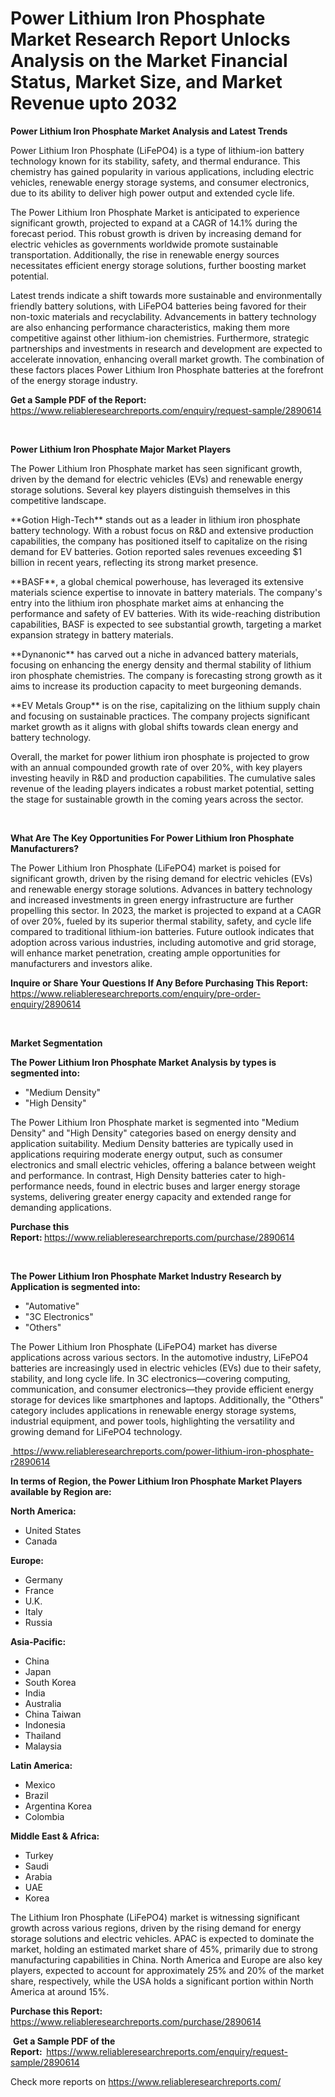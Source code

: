 <p><h1>Power Lithium Iron Phosphate Market Research Report Unlocks Analysis on the Market Financial Status, Market Size, and Market Revenue upto 2032</h1></p><p><strong>Power Lithium Iron Phosphate Market Analysis and Latest Trends</strong></p>
<p><p>Power Lithium Iron Phosphate (LiFePO4) is a type of lithium-ion battery technology known for its stability, safety, and thermal endurance. This chemistry has gained popularity in various applications, including electric vehicles, renewable energy storage systems, and consumer electronics, due to its ability to deliver high power output and extended cycle life.</p><p>The Power Lithium Iron Phosphate Market is anticipated to experience significant growth, projected to expand at a CAGR of 14.1% during the forecast period. This robust growth is driven by increasing demand for electric vehicles as governments worldwide promote sustainable transportation. Additionally, the rise in renewable energy sources necessitates efficient energy storage solutions, further boosting market potential.</p><p>Latest trends indicate a shift towards more sustainable and environmentally friendly battery solutions, with LiFePO4 batteries being favored for their non-toxic materials and recyclability. Advancements in battery technology are also enhancing performance characteristics, making them more competitive against other lithium-ion chemistries. Furthermore, strategic partnerships and investments in research and development are expected to accelerate innovation, enhancing overall market growth. The combination of these factors places Power Lithium Iron Phosphate batteries at the forefront of the energy storage industry.</p></p>
<p><strong>Get a Sample PDF of the Report:&nbsp;</strong> <a href="https://www.reliableresearchreports.com/enquiry/request-sample/2890614?utm_campaign=3322&utm_medium=2&utm_source=Github&utm_content=ia&utm_term=14032025&utm_id=power-lithium-iron-phosphate">https://www.reliableresearchreports.com/enquiry/request-sample/2890614</a></p>
<p>&nbsp;</p>
<p><strong>Power Lithium Iron Phosphate Major Market Players</strong></p>
<p><p>The Power Lithium Iron Phosphate market has seen significant growth, driven by the demand for electric vehicles (EVs) and renewable energy storage solutions. Several key players distinguish themselves in this competitive landscape.</p><p>**Gotion High-Tech** stands out as a leader in lithium iron phosphate battery technology. With a robust focus on R&D and extensive production capabilities, the company has positioned itself to capitalize on the rising demand for EV batteries. Gotion reported sales revenues exceeding $1 billion in recent years, reflecting its strong market presence.</p><p>**BASF**, a global chemical powerhouse, has leveraged its extensive materials science expertise to innovate in battery materials. The company's entry into the lithium iron phosphate market aims at enhancing the performance and safety of EV batteries. With its wide-reaching distribution capabilities, BASF is expected to see substantial growth, targeting a market expansion strategy in battery materials.</p><p>**Dynanonic** has carved out a niche in advanced battery materials, focusing on enhancing the energy density and thermal stability of lithium iron phosphate chemistries. The company is forecasting strong growth as it aims to increase its production capacity to meet burgeoning demands.</p><p>**EV Metals Group** is on the rise, capitalizing on the lithium supply chain and focusing on sustainable practices. The company projects significant market growth as it aligns with global shifts towards clean energy and battery technology.</p><p>Overall, the market for power lithium iron phosphate is projected to grow with an annual compounded growth rate of over 20%, with key players investing heavily in R&D and production capabilities. The cumulative sales revenue of the leading players indicates a robust market potential, setting the stage for sustainable growth in the coming years across the sector.</p></p>
<p>&nbsp;</p>
<p><strong>What Are The Key Opportunities For Power Lithium Iron Phosphate Manufacturers?</strong></p>
<p><p>The Power Lithium Iron Phosphate (LiFePO4) market is poised for significant growth, driven by the rising demand for electric vehicles (EVs) and renewable energy storage solutions. Advances in battery technology and increased investments in green energy infrastructure are further propelling this sector. In 2023, the market is projected to expand at a CAGR of over 20%, fueled by its superior thermal stability, safety, and cycle life compared to traditional lithium-ion batteries. Future outlook indicates that adoption across various industries, including automotive and grid storage, will enhance market penetration, creating ample opportunities for manufacturers and investors alike.</p></p>
<p><strong>Inquire or Share Your Questions If Any Before Purchasing This Report:</strong> <a href="https://www.reliableresearchreports.com/enquiry/pre-order-enquiry/2890614?utm_campaign=3322&utm_medium=2&utm_source=Github&utm_content=ia&utm_term=14032025&utm_id=power-lithium-iron-phosphate">https://www.reliableresearchreports.com/enquiry/pre-order-enquiry/2890614</a></p>
<p>&nbsp;</p>
<p><strong>Market Segmentation</strong></p>
<p><strong>The Power Lithium Iron Phosphate Market Analysis by types is segmented into:</strong></p>
<p><ul><li>"Medium Density"</li><li>"High Density"</li></ul></p>
<p><p>The Power Lithium Iron Phosphate market is segmented into "Medium Density" and "High Density" categories based on energy density and application suitability. Medium Density batteries are typically used in applications requiring moderate energy output, such as consumer electronics and small electric vehicles, offering a balance between weight and performance. In contrast, High Density batteries cater to high-performance needs, found in electric buses and larger energy storage systems, delivering greater energy capacity and extended range for demanding applications.</p></p>
<p><strong>Purchase this Report:&nbsp;</strong><a href="https://www.reliableresearchreports.com/purchase/2890614?utm_campaign=3322&utm_medium=2&utm_source=Github&utm_content=ia&utm_term=14032025&utm_id=power-lithium-iron-phosphate">https://www.reliableresearchreports.com/purchase/2890614</a></p>
<p>&nbsp;</p>
<p><strong>The Power Lithium Iron Phosphate Market Industry Research by Application is segmented into:</strong></p>
<p><ul><li>"Automative"</li><li>"3C Electronics"</li><li>"Others"</li></ul></p>
<p><p>The Power Lithium Iron Phosphate (LiFePO4) market has diverse applications across various sectors. In the automotive industry, LiFePO4 batteries are increasingly used in electric vehicles (EVs) due to their safety, stability, and long cycle life. In 3C electronics—covering computing, communication, and consumer electronics—they provide efficient energy storage for devices like smartphones and laptops. Additionally, the "Others" category includes applications in renewable energy storage systems, industrial equipment, and power tools, highlighting the versatility and growing demand for LiFePO4 technology.</p></p>
<p><a href="https://www.reliableresearchreports.com/power-lithium-iron-phosphate-r2890614?utm_campaign=3322&utm_medium=2&utm_source=Github&utm_content=ia&utm_term=14032025&utm_id=power-lithium-iron-phosphate">&nbsp;https://www.reliableresearchreports.com/power-lithium-iron-phosphate-r2890614</a></p>
<p><strong>In terms of Region, the Power Lithium Iron Phosphate Market Players available by Region are:</strong></p>
<p>
    <p> <strong> North America: </strong>
        <ul>
            <li>United States</li>
            <li>Canada</li>
        </ul>
        </p> 
    <p> <strong> Europe: </strong>
        <ul>
            <li>Germany</li>
            <li>France</li>
            <li>U.K.</li>
            <li>Italy</li>
            <li>Russia</li>
        </ul>
        </p> 
    <p> <strong> Asia-Pacific: </strong>
        <ul>
            <li>China</li>
            <li>Japan</li>
            <li>South Korea</li>
            <li>India</li>
            <li>Australia</li>
            <li>China Taiwan</li>
            <li>Indonesia</li>
            <li>Thailand</li>
            <li>Malaysia</li>
        </ul>
        </p> 
    <p> <strong> Latin America: </strong>
        <ul>
            <li>Mexico</li>
            <li>Brazil</li>
            <li>Argentina Korea</li>
            <li>Colombia</li>
        </ul>
        </p> 
    <p> <strong> Middle East & Africa: </strong>
        <ul>
            <li>Turkey</li>
            <li>Saudi</li>
            <li>Arabia</li>
            <li>UAE</li>
            <li>Korea</li>
        </ul>
    </p>
    </p>
<p><p>The Lithium Iron Phosphate (LiFePO4) market is witnessing significant growth across various regions, driven by the rising demand for energy storage solutions and electric vehicles. APAC is expected to dominate the market, holding an estimated market share of 45%, primarily due to strong manufacturing capabilities in China. North America and Europe are also key players, expected to account for approximately 25% and 20% of the market share, respectively, while the USA holds a significant portion within North America at around 15%.</p></p>
<p><strong>Purchase this Report: </strong><a href="https://www.reliableresearchreports.com/purchase/2890614?utm_campaign=3322&utm_medium=2&utm_source=Github&utm_content=ia&utm_term=14032025&utm_id=power-lithium-iron-phosphate">https://www.reliableresearchreports.com/purchase/2890614</a></p>
<p>&nbsp;<strong>Get a Sample PDF of the Report:&nbsp;&nbsp;</strong><a href="https://www.reliableresearchreports.com/enquiry/request-sample/2890614?utm_campaign=3322&utm_medium=2&utm_source=Github&utm_content=ia&utm_term=14032025&utm_id=power-lithium-iron-phosphate">https://www.reliableresearchreports.com/enquiry/request-sample/2890614</a></p>
<p><strong></strong></p>
<p>Check more reports on <a href="https://www.reliableresearchreports.com/?utm_campaign=3322&utm_medium=2&utm_source=Github&utm_content=ia&utm_term=14032025&utm_id=power-lithium-iron-phosphate">https://www.reliableresearchreports.com/</a></p>
